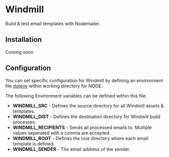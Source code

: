 # Windmill
Build & test email templates with Nodemailer.

## Installation
Coming soon

## Configuration
You can set specific configuration for Windmill by defining an environment file
[dotenv](https://www.npmjs.com/package/dotenv) within working directory for NODE.

The following Environment variables can be defined within this file.

- **WINDMILL_SRC** - Defines the source directory for all Windmill assets & templates.
- **WINDMILL_DIST** - Defines the destination directory for Windwill build processes.
- **WINDMILL_RECIPIENTS** - Sends all processed emails to. Multiple values seperated with a comma are accepted.
- **WINDMILL_ROOT** - Defines the root directory where each email template is defined.
- **WINDMILL_SENDER** - The email address of the sender.
